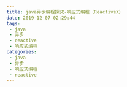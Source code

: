 ```yaml
---
title: java异步编程探究-响应式编程（ReactiveX）
date: 2019-12-07 02:29:44
tags:
 - java
 - 异步
 - reactive
 - 响应式编程
categories:
 - java
 - 异步
 - 响应式编程
 - reactive
--- 
```

